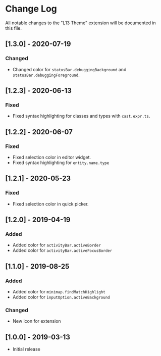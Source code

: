 # Change Log
All notable changes to the "L13 Theme" extension will be documented in this file.

## [1.3.0] - 2020-07-19

### Changed
- Changed color for `statusBar.debuggingBackground` and `statusBar.debuggingForeground`.

## [1.2.3] - 2020-06-13

### Fixed
- Fixed syntax highlighting for classes and types with `cast.expr.ts`.

## [1.2.2] - 2020-06-07

### Fixed
- Fixed selection color in editor widget.
- Fixed syntax highlighting for `entity.name.type`

## [1.2.1] - 2020-05-23

### Fixed
- Fixed selection color in quick picker.

## [1.2.0] - 2019-04-19

### Added
- Added color for `activityBar.activeBorder`
- Added color for `activityBar.activeFocusBorder`

## [1.1.0] - 2019-08-25

### Added
- Added color for `minimap.findMatchHighlight`
- Added color for `inputOption.activeBackground`

### Changed
- New icon for extension

## [1.0.0] - 2019-03-13
- Initial release